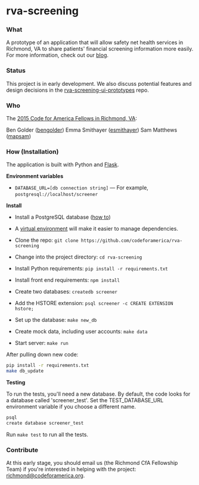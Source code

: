 # rva-screening

### What

A prototype of an application that will allow safety net health services in Richmond, VA to share patients' financial screening information more easily. For more information, check out our [blog](http://rva.codeforamerica.org).

### Status

This project is in early development. We also discuss potential features and design decisions in the [rva-screening-ui-prototypes](https://github.com/codeforamerica/rva-screening-ui-prototypes) repo.

### Who

The [2015 Code for America Fellows in Richmond, VA](http://www.codeforamerica.org/governments/rva-community-partners/):

Ben Golder ([bengolder](//github.com/bengolder))
Emma Smithayer ([esmithayer](//github.com/esmithayer))
Sam Matthews ([mapsam](//github.com/mapsam))

### How (Installation)

The application is built with Python and [Flask](http://flask.pocoo.org/).

**Environment variables**
* `DATABASE_URL=[db connection string]` — For example, `postgresql://localhost/screener`

**Install**
* Install a PostgreSQL database ([how to](https://github.com/codeforamerica/howto/blob/master/PostgreSQL.md))
* A [virtual environment](https://github.com/codeforamerica/howto/blob/master/Python-Virtualenv.md) will make it easier to manage dependencies.
* Clone the repo: ```git clone https://github.com/codeforamerica/rva-screening```
* Change into the project directory: ```cd rva-screening```
* Install Python requirements: ```pip install -r requirements.txt```
* Install front end requirements: ```npm install```
* Create two databases: ```createdb screener```
* Add the HSTORE extension: ```psql screener -c CREATE EXTENSION hstore;```


* Set up the database: ```make new_db```
* Create mock data, including user accounts: ```make data```
* Start server: ```make run```

After pulling down new code:

```bash
pip install -r requirements.txt
make db_update
```

**Testing**

To run the tests, you'll need a new database. By default, the code looks for a database called 'screener_test'. Set the TEST_DATABASE_URL environment variable if you choose a different name.
```bash
psql
create database screener_test
```
Run ```make test``` to run all the tests.

### Contribute

At this early stage, you should email us (the Richmond CfA Fellowship Team) if you're interested in helping with the project:
[richmond@codeforamerica.org](mailto:richmond@codeforamerica.org).
